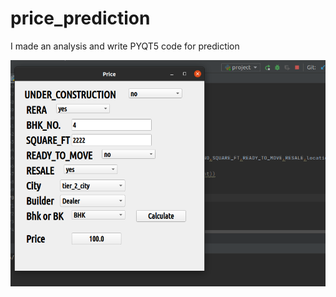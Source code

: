 # price_prediction

I made an analysis and write PYQT5 code for prediction

![](https://github.com/tural327/price_prediction/blob/main/pyqt5.png)
